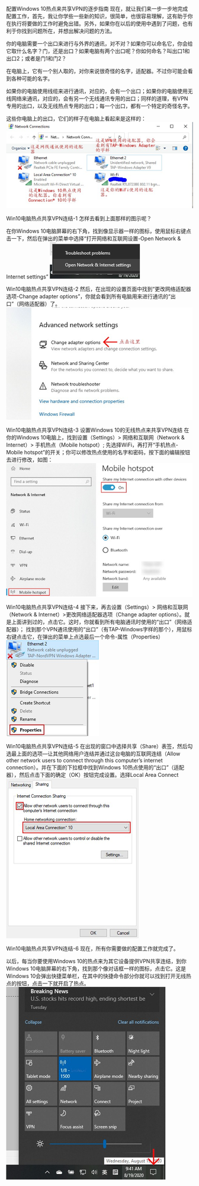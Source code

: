 
配置Windows 10热点来共享VPN的逐步指南
现在，就让我们来一步一步地完成配置工作，首先，我让你学些一些新的知识，很简单，也很容易理解，这有助于你在执行将要做的工作时避免出错。另外，如果你在以后的使用中遇到了问题，也有利于你找到问题所在，并想出解决问题的方法。

你的电脑需要一个出口来进行与外界的通讯，对不对？如果你可以命名它，你会给它取什么名字？门，还是出口？如果电脑有两个出口呢？你如何命名？叫出口1和出口2；或者是门1和门2？

在电脑上，它有一个别人取的，对你来说很奇怪的名字，适配器。不过你可能会看到各种可能的名字。

如果你的电脑使用线缆来进行通讯，对应的，会有一个出口；如果你的电脑使用无线网络来通讯，对应的，会有另一个无线通讯专用的出口；同样的道理，有VPN专用的出口，以及无线热点专用的出口；每一个出口，都有一个特定的奇怪名字。

这些你电脑上的出口，它们的样子在电脑上看起来是这样的：
![0c5604d8c495efdcc631bc92cc4202f3.png](../../../_resources/0c5604d8c495efdcc631bc92cc4202f3-1.png)


Win10电脑热点共享VPN连结-1
怎样去看到上面那样的图示呢？

在你Windows 10电脑屏幕的右下角，找到像显示器一样的图标，使用鼠标右键点击一下，然后在弹出的菜单中选择“打开网络和互联网设置-Open Network & Internet settings”
![c27401ac843f9246622b26d207e1f8aa.png](../../../_resources/c27401ac843f9246622b26d207e1f8aa-1.png)


Win10电脑热点共享VPN连结-2
然后，在出现的设置页面中找到“更改网络适配器选项-Change adapter options”，你就会看到所有电脑用来进行通讯的“出口”（网络适配器）了。
![a6737aaa2858b2994837f482dab243d9.png](../../../_resources/a6737aaa2858b2994837f482dab243d9-1.png)


Win10电脑热点共享VPN连结-3
设置Windows 10的无线热点来共享VPN连结
在你的Windows 10电脑上，找到设置（Settings）> 网络和互联网（Network & Internet）> 手机热点（Mobile hotspot）;
先选择WiFi，再打开“手机热点-Mobile hotspot”的开关；你可以修改热点使用的名字和密码，按下面的编辑按钮去进行修改，如图：
![43e0cea0f7ba8a278d3dc7584ff3155e.png](../../../_resources/43e0cea0f7ba8a278d3dc7584ff3155e-1.png)

Win10电脑热点共享VPN连结-4
接下来，再去设置（Settings）> 网络和互联网（Network & Internet）>更改网络适配器选项（Change adapter options）。就是上面讲到过的，点击它。这时，你就看到所有电脑通讯时使用的“出口”（网络适配器）；
找到那个VPN通讯使用的“出口”（有TAP-Windows字样的那个），用鼠标右键点击它，在弹出的菜单上点选最后一个命令-属性（Properties）
![f3c6b9d196eaa2e59195a79c5fcbdfdb.png](../../../_resources/f3c6b9d196eaa2e59195a79c5fcbdfdb-1.png)

Win10电脑热点共享VPN连结-5
在出现的窗口中选择共享（Share）表签，然后勾选最上面的选项—让其他网络用户连结并通过这台电脑的互联网连结（Allow other network users to connect through this computer’s internet connection）。并在下面的下拉框中找到Windows 10热点使用的“出口”（适配器），然后点击下面的确定（OK）按钮完成设置。选择Local Area Connect 
![77da2e7621a8d3c2d37d3ed120ae796f.png](../../../_resources/77da2e7621a8d3c2d37d3ed120ae796f-1.png)


Win10电脑热点共享VPN连结-6
现在，所有你需要做的配置工作就完成了。

以后，每当你要使用Windows 10的热点来为其它设备提供VPN共享连结，到你Windows 10电脑屏幕的右下角，找到那个像对话框一样的图标，点击它。这是Windows 10会弹出快捷菜单栏，在其中的快捷命令部分你就可以找到打开无线热点的按钮，点击一下就开启了热点。
![ae5295e384fa5798e13f6364f1507a7b.png](../../../_resources/ae5295e384fa5798e13f6364f1507a7b-1.png)

